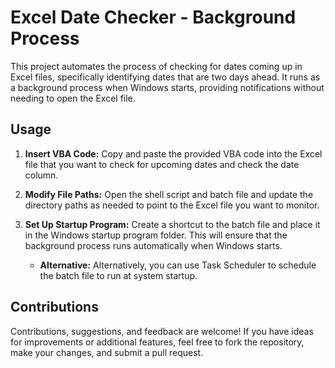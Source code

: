 # Excel Date Checker - Background Process

This project automates the process of checking for dates coming up in Excel files, specifically identifying dates that are two days ahead. It runs as a background process when Windows starts, providing notifications without needing to open the Excel file.

## Usage

1. **Insert VBA Code:** Copy and paste the provided VBA code into the Excel file that you want to check for upcoming dates and check the date column.

2. **Modify File Paths:** Open the shell script and batch file and update the directory paths as needed to point to the Excel file you want to monitor.

3. **Set Up Startup Program:** Create a shortcut to the batch file and place it in the Windows startup program folder. This will ensure that the background process runs automatically when Windows starts.

    - **Alternative:** Alternatively, you can use Task Scheduler to schedule the batch file to run at system startup.

## Contributions

Contributions, suggestions, and feedback are welcome! If you have ideas for improvements or additional features, feel free to fork the repository, make your changes, and submit a pull request.
